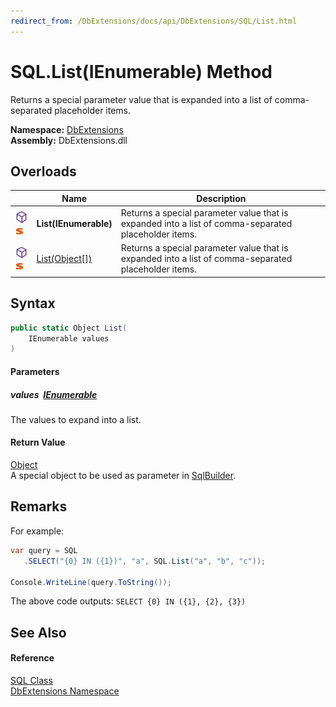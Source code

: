 ```yaml
---
redirect_from: /DbExtensions/docs/api/DbExtensions/SQL/List.html
---
```


SQL.List(IEnumerable) Method
============================
Returns a special parameter value that is expanded into a list of comma-separated placeholder items.
  
**Namespace:** [DbExtensions][1]  
**Assembly:** DbExtensions.dll

Overloads
---------

|                                  | Name                  | Description                                                                                          |
| -------------------------------- | --------------------- | ---------------------------------------------------------------------------------------------------- |
| ![Public method]![Static member] | **List(IEnumerable)** | Returns a special parameter value that is expanded into a list of comma-separated placeholder items. |
| ![Public method]![Static member] | [List(Object[])][2]   | Returns a special parameter value that is expanded into a list of comma-separated placeholder items. |


Syntax
------

```csharp
public static Object List(
	IEnumerable values
)
```

#### Parameters

##### *values*  [IEnumerable][3]
The values to expand into a list.

#### Return Value
[Object][4]  
A special object to be used as parameter in [SqlBuilder][5].

Remarks
-------

For example:

```csharp
var query = SQL
   .SELECT("{0} IN ({1})", "a", SQL.List("a", "b", "c"));

Console.WriteLine(query.ToString());
```

The above code outputs: `SELECT {0} IN ({1}, {2}, {3})`


See Also
--------

#### Reference
[SQL Class][6]  
[DbExtensions Namespace][1]  

[1]: ../README.md
[2]: List_1.md
[3]: https://learn.microsoft.com/dotnet/api/system.collections.ienumerable
[4]: https://learn.microsoft.com/dotnet/api/system.object
[5]: ../SqlBuilder/README.md
[6]: README.md
[Public method]: ../../icons/pubmethod.svg "Public method"
[Static member]: ../../icons/Static.gif "Static member"
